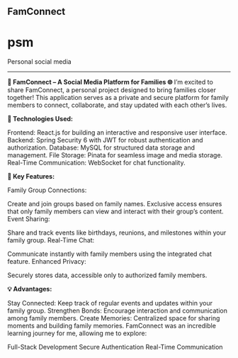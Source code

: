 FamConnect
-----------

# psm
Personal social media

-----------
**🚀 FamConnect – A Social Media Platform for Families 🌐**
I’m excited to share FamConnect, a personal project designed to bring families closer together! This application serves as a private and secure platform for family members to connect, collaborate, and stay updated with each other’s lives.

**🔧 Technologies Used:**

Frontend: React.js for building an interactive and responsive user interface.
Backend: Spring Security 6 with JWT for robust authentication and authorization.
Database: MySQL for structured data storage and management.
File Storage: Pinata for seamless image and media storage.
Real-Time Communication: WebSocket for chat functionality.

**🌟 Key Features:**

Family Group Connections:

Create and join groups based on family names.
Exclusive access ensures that only family members can view and interact with their group’s content.
Event Sharing:

Share and track events like birthdays, reunions, and milestones within your family group.
Real-Time Chat:

Communicate instantly with family members using the integrated chat feature.
Enhanced Privacy:

Securely stores data, accessible only to authorized family members.

**💡 Advantages:**

Stay Connected: Keep track of regular events and updates within your family group.
Strengthen Bonds: Encourage interaction and communication among family members.
Create Memories: Centralized space for sharing moments and building family memories.
FamConnect was an incredible learning journey for me, allowing me to explore:

Full-Stack Development
Secure Authentication
Real-Time Communication


